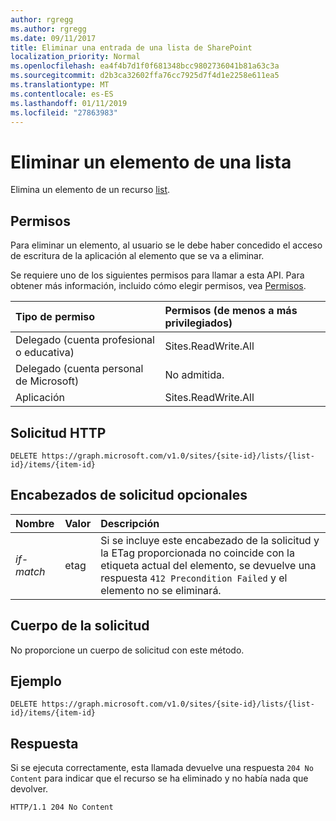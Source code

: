 ```yaml
---
author: rgregg
ms.author: rgregg
ms.date: 09/11/2017
title: Eliminar una entrada de una lista de SharePoint
localization_priority: Normal
ms.openlocfilehash: ea4f4b7d1f0f681348bcc9802736041b81a63c3a
ms.sourcegitcommit: d2b3ca32602ffa76cc7925d7f4d1e2258e611ea5
ms.translationtype: MT
ms.contentlocale: es-ES
ms.lasthandoff: 01/11/2019
ms.locfileid: "27863983"
---
```

# <a name="delete-an-item-from-a-list"></a>Eliminar un elemento de una lista

Elimina un elemento de un recurso [list][].

[list]: ../resources/list.md

## <a name="permissions"></a>Permisos

Para eliminar un elemento, al usuario se le debe haber concedido el acceso de escritura de la aplicación al elemento que se va a eliminar.

Se requiere uno de los siguientes permisos para llamar a esta API. Para obtener más información, incluido cómo elegir permisos, vea [Permisos](/graph/permissions-reference).

|Tipo de permiso      | Permisos (de menos a más privilegiados)              |
|:--------------------|:---------------------------------------------------------|
|Delegado (cuenta profesional o educativa) | Sites.ReadWrite.All    |
|Delegado (cuenta personal de Microsoft) | No admitida.    |
|Aplicación | Sites.ReadWrite.All |

## <a name="http-request"></a>Solicitud HTTP

<!-- { "blockType": "ignored" } -->

```http
DELETE https://graph.microsoft.com/v1.0/sites/{site-id}/lists/{list-id}/items/{item-id}
```

## <a name="optional-request-headers"></a>Encabezados de solicitud opcionales

| Nombre       | Valor | Descripción
|:-----------|:------|:--------------------------------------------------------
| _if-match_ | etag  | Si se incluye este encabezado de la solicitud y la ETag proporcionada no coincide con la etiqueta actual del elemento, se devuelve una respuesta `412 Precondition Failed` y el elemento no se eliminará.

## <a name="request-body"></a>Cuerpo de la solicitud

No proporcione un cuerpo de solicitud con este método.

## <a name="example"></a>Ejemplo

<!-- { "blockType": "request", "name": "delete-item-site", "scopes": "files.readwrite sites.readwrite.all" } -->

```http
DELETE https://graph.microsoft.com/v1.0/sites/{site-id}/lists/{list-id}/items/{item-id}
```

## <a name="response"></a>Respuesta

Si se ejecuta correctamente, esta llamada devuelve una respuesta `204 No Content` para indicar que el recurso se ha eliminado y no había nada que devolver.

<!-- { "blockType": "response" } -->

```http
HTTP/1.1 204 No Content
```

<!-- {
  "type": "#page.annotation",
  "description": "",
  "keywords": "",
  "section": "documentation",
  "tocPath": "ListItem/Delete"
} -->
